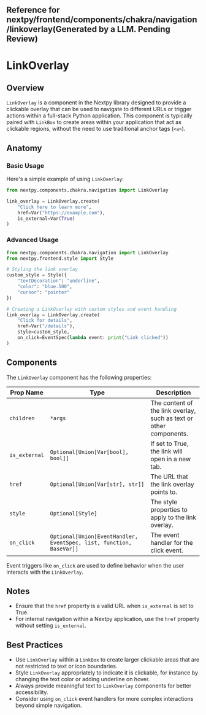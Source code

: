 ##  Reference for nextpy/frontend/components/chakra/navigation/linkoverlay(Generated by a LLM. Pending Review)

# LinkOverlay

## Overview

`LinkOverlay` is a component in the Nextpy library designed to provide a clickable overlay that can be used to navigate to different URLs or trigger actions within a full-stack Python application. This component is typically paired with `LinkBox` to create areas within your application that act as clickable regions, without the need to use traditional anchor tags (`<a>`).

## Anatomy

### Basic Usage

Here's a simple example of using `LinkOverlay`:

```python
from nextpy.components.chakra.navigation import LinkOverlay

link_overlay = LinkOverlay.create(
    "Click here to learn more",
    href=Var("https://example.com"),
    is_external=Var(True)
)
```

### Advanced Usage

```python
from nextpy.components.chakra.navigation import LinkOverlay
from nextpy.frontend.style import Style

# Styling the link overlay
custom_style = Style({
    "textDecoration": "underline",
    "color": "blue.500",
    "cursor": "pointer"
})

# Creating a LinkOverlay with custom styles and event handling
link_overlay = LinkOverlay.create(
    "Click for details",
    href=Var("/details"),
    style=custom_style,
    on_click=EventSpec(lambda event: print("Link clicked"))
)
```

## Components

The `LinkOverlay` component has the following properties:

| Prop Name     | Type                                | Description                                           |
|---------------|-------------------------------------|-------------------------------------------------------|
| `children`    | `*args`                             | The content of the link overlay, such as text or other components. |
| `is_external` | `Optional[Union[Var[bool], bool]]`  | If set to True, the link will open in a new tab.      |
| `href`        | `Optional[Union[Var[str], str]]`    | The URL that the link overlay points to.              |
| `style`       | `Optional[Style]`                   | The style properties to apply to the link overlay.    |
| `on_click`    | `Optional[Union[EventHandler, EventSpec, list, function, BaseVar]]` | The event handler for the click event. |

Event triggers like `on_click` are used to define behavior when the user interacts with the `LinkOverlay`.

## Notes

- Ensure that the `href` property is a valid URL when `is_external` is set to True.
- For internal navigation within a Nextpy application, use the `href` property without setting `is_external`.

## Best Practices

- Use `LinkOverlay` within a `LinkBox` to create larger clickable areas that are not restricted to text or icon boundaries.
- Style `LinkOverlay` appropriately to indicate it is clickable, for instance by changing the text color or adding underline on hover.
- Always provide meaningful text to `LinkOverlay` components for better accessibility.
- Consider using `on_click` event handlers for more complex interactions beyond simple navigation.